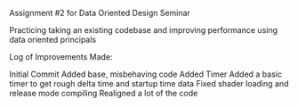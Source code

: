 Assignment #2 for Data Oriented Design Seminar

Practicing taking an existing codebase and improving performance using data oriented principals

Log of Improvements Made:

Initial Commit
    Added base, misbehaving code
Added Timer
    Added a basic timer to get rough delta time and startup time data
    Fixed shader loading and release mode compiling
    Realigned a lot of the code